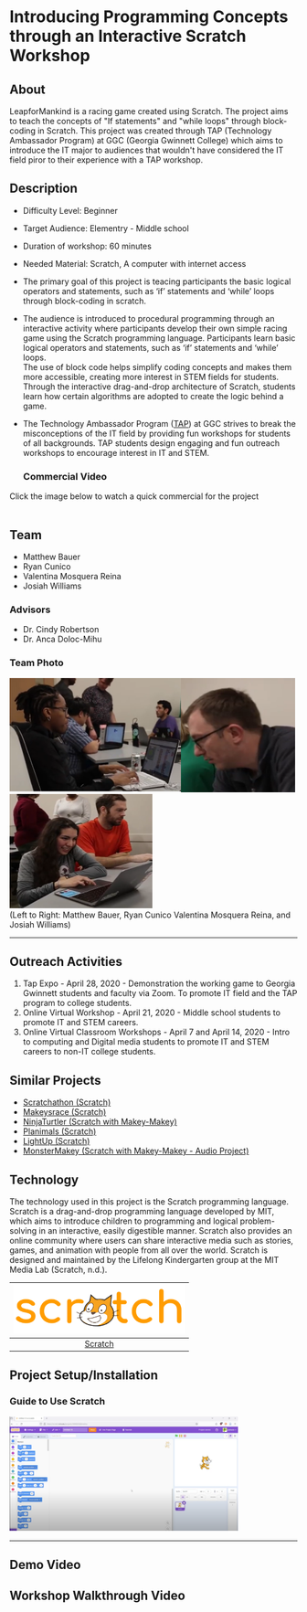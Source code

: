 # Introducing Programming Concepts through an Interactive Scratch Workshop
## About ##
LeapforMankind is a racing game created using Scratch. The project aims to teach the concepts of "If statements" and "while loops" through block-coding in Scratch. This project was created through TAP (Technology Ambassador Program) at GGC (Georgia Gwinnett College) which aims to introduce the IT major to audiences that wouldn't have considered the IT field piror to their experience with a TAP workshop.  
## Description ##
* Difficulty Level: Beginner 
* Target Audience: Elementry - Middle school
* Duration of workshop: 60 minutes
* Needed Material: Scratch, A computer with internet access
* The primary goal of this project is teacing participants the basic logical operators and statements, such as ‘if’ statements and ‘while’ loops through block-coding in scratch.
* The audience is introduced to procedural programming through an interactive activity where participants develop their own simple racing game using the Scratch programming language. Participants learn basic logical operators and statements, such as ‘if’ statements and ‘while’ loops. <br> The use of block code helps simplify coding concepts and makes them more accessible, creating more interest in STEM fields for students.  Through the interactive drag-and-drop architecture of Scratch, students learn how certain algorithms are adopted to create the logic behind a game.
* The Technology Ambassador Program ([TAP](https://www.ggc.edu/academics/school-of-science-and-technology/research-internships-service-learning/technology-ambassador-program)) at GGC strives to break the misconceptions of the IT field by providing fun workshops for students of all backgrounds. TAP students design engaging and fun outreach workshops to encourage interest in IT and STEM.

   ### Commercial Video 
Click the image below to watch a quick commercial for the project <br> <br>

## Team ##
* Matthew Bauer
* Ryan Cunico
* Valentina Mosquera Reina
* Josiah Williams
### **Advisors** 
* Dr. Cindy Robertson
* Dr. Anca Doloc-Mihu
### Team Photo
<img src= "media/TeamPhoto/LeapForMankindTeamphoto1.png" width="300" height="200"><img src= "media/TeamPhoto/LeapForMankindTeamphoto2.png" width="200" height="200"><img src= "media/TeamPhoto/LeapForMankindTeamphoto3.png" width="250" height="200"><br>
(Left to Right: Matthew Bauer, Ryan Cunico Valentina Mosquera Reina, and Josiah Williams)<br>
***
## Outreach Activities ##
1. Tap Expo - April 28, 2020 - Demonstration the working game to Georgia Gwinnett students and faculty via Zoom. To promote IT field and the TAP program to college students.
2. Online Virtual Workshop - April 21, 2020 - Middle school students to promote IT and STEM careers. 
3. Online Virtual Classroom Workshops - April 7 and April 14, 2020 - Intro to computing and Digital media students to promote IT and STEM careers to non-IT college students.

## Similar Projects ##
* [Scratchathon (Scratch)](https://github.com/TAP-GGC/scratchathon)
* [Makeysrace (Scratch)](https://github.com/TAP-GGC/makeysrace)
* [NinjaTurtler (Scratch with Makey-Makey)](https://github.com/TAP-GGC/NinjaTurtles)
* [Planimals (Scratch)](https://github.com/TAP-GGC/planimals)
* [LightUp (Scratch)](https://github.com/TAP-GGC/LightUp-Teaching-Programming-Basics-with-Scratch)
* [MonsterMakey (Scratch with Makey-Makey - Audio Project)](https://github.com/TAP-GGC/MonsterMakey)

## Technology ##
The technology used in this project is the Scratch programming language. Scratch is a drag-and-drop programming language developed by MIT, which aims to introduce children to programming and logical problem-solving in an interactive, easily digestible manner. Scratch also provides an online community where users can share interactive media such as stories, games, and animation with people from all over the world.  Scratch is designed and maintained by the Lifelong Kindergarten group at the MIT Media Lab (Scratch, n.d.).

| <img src="media/technology/Scratch_02.png" width="300"> | 
| :-----------------------------------------------------------: | 
| [Scratch](https://scratch.mit.edu/) |     


## Project Setup/Installation ##
### Guide to Use Scratch
[<img src= "media/technology/ScratchGuideThumbnail.png" width="400" height="200">](https://www.youtube.com/watch?v=v-GUbj7DMEE&list=PLTElqUEQXcpgx3EqxAWPbeGb6dNMnoSGX&index=5)

***
## Demo Video ##

## Workshop Walkthrough Video ##

